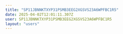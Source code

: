 ```yaml
---
title: "SP11JBNNKTXYP31PSMB3EEG2XGSVS23A6WPFBC1R5"
date: 2025-04-02T12:01:11.307Z
user: SP11JBNNKTXYP31PSMB3EEG2XGSVS23A6WPFBC1R5
layout: "users"
---
```

    